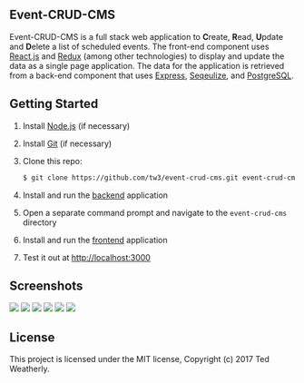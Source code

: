 ## Event-CRUD-CMS

Event-CRUD-CMS is a full stack web application to **C**reate, **R**ead, **U**pdate and **D**elete a list of scheduled events.  The front-end component uses [React.js](https://facebook.github.io/react/) and [Redux](http://redux.js.org/) (among other technologies) to display and update the data as a single page application.  The data for the application is retrieved from a back-end component that uses [Express](http://expressjs.com/), [Seqeulize](http://sequelizejs.com), and [PostgreSQL](https://www.postgresql.org/).

## Getting Started

 1. Install [Node.js](https://nodejs.org/en/download/current/) (if necessary)
 
 2. Install [Git](https://git-scm.com/downloads) (if necessary)
 
 3. Clone this repo:

    ```sh
    $ git clone https://github.com/tw3/event-crud-cms.git event-crud-cms
    ```
 
 4. Install and run the [backend](https://github.com/tw3/event-crud-cms/tree/master/backend) application
 
 5. Open a separate command prompt and navigate to the `event-crud-cms` directory
 
 6. Install and run the [frontend](https://github.com/tw3/event-crud-cms/tree/master/frontend) application
 
 7. Test it out at [http://localhost:3000](http://localhost:3000)

## Screenshots

![](http://i.imgur.com/7EqivQj.png)
![](http://i.imgur.com/GNY4llm.png)
![](http://i.imgur.com/bi0wjjh.png)
![](http://i.imgur.com/XJ2aTLk.png)
![](http://i.imgur.com/91Mb8jE.png)
![](http://i.imgur.com/GaXeNl5.png)

## License

This project is licensed under the MIT license, Copyright (c) 2017 Ted Weatherly.
